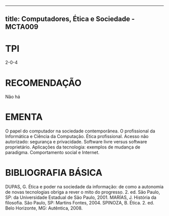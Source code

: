 
---
title: Computadores, Ética e Sociedade - MCTA009 
---

# TPI

2-0-4

# RECOMENDAÇÃO

Não há

# EMENTA

O papel do computador na sociedade contemporânea. O profissional da Informática e Ciência da Computação. Ética profissional. Acesso não autorizado: segurança e privacidade. Software livre versus software proprietário. Aplicações da tecnologia: exemplos de mudança de paradigma. Comportamento social e Internet.

# BIBLIOGRAFIA BÁSICA

DUPAS, G. Ética e poder na sociedade da informação: de como a autonomia de novas tecnologias obriga a rever o mito do progresso. 2. ed. São Paulo, SP: da Universidade Estadual de São Paulo, 2001.
MARÍAS, J. História da filosofia. São Paulo, SP: Martins Fontes, 2004.
SPINOZA, B. Ética. 2. ed. Belo Horizonte, MG: Autêntica, 2008.
        